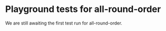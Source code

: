 # Playground tests for all-round-order
We are still awaiting the first test run for all-round-order.
